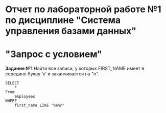 <h1 style="text-align: centrt;"> Отчет по лабораторной работе №1 по дисциплине "Система управления базами данных" </h1>
<h1 style="text-align: centrt;"> "Запрос с условием" </h1>

__Задание №1__
Найти все записи, у которых FIRST_NAME имеет в середине букву ‘e’ и заканчивается на "n".
```postgresql
SELECT
    *
From
    employees
WHERE
    first_name LIKE '%e%n'
```
